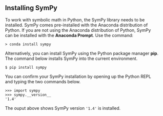 
## Installing SymPy
To work with symbolic math in Python, the SymPy library needs to be installed. SymPy comes pre-installed with the Anaconda distribution of Python.
If you are not using the Anaconda distribution of Python, SymPy can be installed with the **Anaconda Prompt**. Use the command:

```text
> conda install sympy
```
Alternatively, you can install SymPy using the Python package manager **pip**. The command below installs SymPy into the current environment.

```text
$ pip install sympy
```
You can confirm your SymPy installation by opening up the Python REPL and typing the two commands below.
```text
>>> import sympy
>>> sympy.__version__
'1.4'
```
The ouput above shows SymPy version ```'1.4'``` is installed.
 


